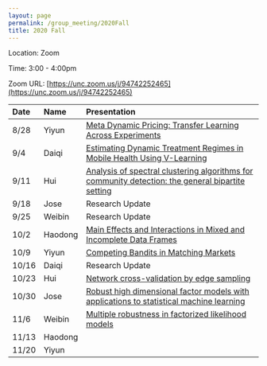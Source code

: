 ```yaml
---
layout: page
permalink: /group_meeting/2020Fall
title: 2020 Fall
---
```


Location: Zoom

Time: 3:00 - 4:00pm

Zoom URL: [https://unc.zoom.us/j/94742252465](https://unc.zoom.us/j/94742252465) 

| Date    | Name       | Presentation |
| :----   | :----------------------|:------------ |
|  8/28   |	Yiyun  | [Meta Dynamic Pricing: Transfer Learning Across Experiments](https://hamsabastani.github.io/metapricing.pdf)	  |
|  9/4	  |	 Daiqi    | [Estimating Dynamic Treatment Regimes in Mobile Health Using V-Learning](https://www.tandfonline.com/doi/pdf/10.1080/01621459.2018.1537919?needAccess=true)  |
|  9/11   |	Hui   | [Analysis of spectral clustering algorithms for community detection: the general bipartite setting](https://jmlr.csail.mit.edu/papers/volume20/18-170/18-170.pdf)  |
|  9/18   |   Jose   |  Research Update |
|  9/25    |  Weibin | Research Update |
|  10/2   | Haodong   | [Main Effects and Interactions in Mixed and Incomplete Data Frames](https://www.tandfonline.com/doi/pdf/10.1080/01621459.2019.1623041?needAccess=true) | 
|  10/9   |	Yiyun | [Competing Bandits in Matching Markets](http://proceedings.mlr.press/v108/liu20c/liu20c.pdf) |
|  10/16   |	Daiqi |  Research Update |
|  10/23  |	Hui   | [Network cross-validation by edge sampling](https://arxiv.org/pdf/1612.04717.pdf) | 
|  10/30 |	Jose | [Robust high dimensional factor models with applications to statistical machine learning](https://arxiv.org/pdf/1808.03889.pdf)	|
|  11/6  |	Weibin   | [Multiple robustness in factorized likelihood models](https://watermark.silverchair.com/asx027.pdf?token=AQECAHi208BE49Ooan9kkhW_Ercy7Dm3ZL_9Cf3qfKAc485ysgAAAtIwggLOBgkqhkiG9w0BBwagggK_MIICuwIBADCCArQGCSqGSIb3DQEHATAeBglghkgBZQMEAS4wEQQMibveHXZiBmcNIFrJAgEQgIIChWpAOkjY6U-clXvE_LBhw1a9JUqm3FYs4EdVzGwegyHTeE9DgHPYJe8x2RY83eQe_rHAWVPc5HRRmb5T5u2sDODMsfh4ALv0PNJbeZjLebqL37C_vB2fKwsJA5R0T_kxda4y2ZVWN8_wSKT1kqLNllUJiGcmR6EkkAPOs1XjIkdx-cHKZ1eDEzxmPY-cL5y6xb88Gq5L-YGyU0FaAUEUNn5LVWBcPVOvTrO2l4PnjcBtyEB1-1Uhrj_6-gtKxNOq4jCJuA7vDAwaXBa7vMzF_TkajTxGf6IhNcG-nk8bWOUxiphIZsoM-BQtQ5D2WthmgiCEj5mBcuqt-gDhImObGqEjTT36zORj0_qkFUF4HLCHHakWurvFhCfcNX0sDUb8gEO11g84Rr-1_O1qi4_fFoV5aw8vaDd2ib-aIiw9nW7qMtupuxCvmV0PZ7TKfOlD6FUHT4Hma4_Ji5Xg-9kZyEoyQfSz2304DZgT2DiEk19yb6419eV4WWD7yho6m6g7I6mbX2G7CQoYhPeZXqE9TPKule3ygmF1WM1fRo5FmNxt3ZmoMWNDiYgKKPYforu-5b-3pem05ghURG9fBMoSsIaVET1icCIiFSCvfPLPbNDgHYKPPm9ICoDzFL6OLLKnvOPmYLDqLC_FQBzJgQFrjJcBZkkVfRzxULSw6s50k-rm2mJCUsZX5oudZTmwRj9HEJxnfqxUO9Bg5T3_5kNQPiMFXnl8aQ6BTOT7eW4t1jsR2zgFDTXCxTtpV-RoZ4ldv62tgm_SoCmXT4zg1CCk2kr3EnCeQd3tuX8cWGYnacaPwyAftuxDLSSV3f_A3hcPCV1_0n9sIT35rG4fwkqxqm2xNiSvXg) |
|  11/13  |	Haodong    |
|  11/20  |	Yiyun     | 
